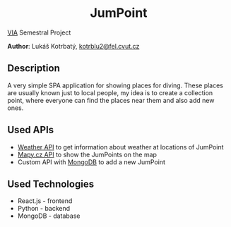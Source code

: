 <h1 align="center" style="border-bottom: none;">JumPoint</h1>

[VIA](https://sites.google.com/a/via.felk.cvut.cz/via) Semestral Project

**Author**: Lukáš Kotrbatý, kotrblu2@fel.cvut.cz

## Description

A very simple SPA application for showing places for diving. These places are usually known just to local people, my idea is to create a collection point, where everyone can find the places near them and also add new ones.

## Used APIs

- [Weather API](https://openweathermap.org/api) to get information about weather at locations of JumPoint
- [Mapy.cz API](https://api.mapy.cz/) to show the JumPoints on the map
- Custom API with [MongoDB](https://www.mongodb.com/) to add a new JumPoint

## Used Technologies

- React.js - frontend
- Python - backend
- MongoDB - database
